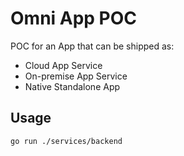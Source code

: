 # Omni App POC

POC for an App that can be shipped as:
* Cloud App Service
* On-premise App Service
* Native Standalone App

## Usage

```bash
go run ./services/backend
```